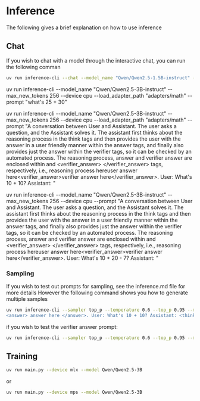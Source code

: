 # Inference
The following gives a brief explanation on how to use inference 

## Chat
If you wish to chat with a model through the interactive chat, you can run the following comman

```bash
uv run inference-cli --chat --model_name "Qwen/Qwen2.5-1.5B-instruct" --max_new_tokens 256 --device cpu
```

uv run inference-cli --model_name "Qwen/Qwen2.5-3B-instruct" --max_new_tokens 256 --device cpu --load_adapter_path "adapters/math" --prompt "what's 25 + 30"

uv run inference-cli --model_name "Qwen/Qwen2.5-3B-instruct" --max_new_tokens 256 --device cpu --load_adapter_path "adapters/math" --prompt "A conversation between User and Assistant. The user asks a question, and the Assistant solves it. The assistant first thinks about the reasoning process in the think tags and then provides the user with the answer in a user friendly manner within the answer tags, and finally also provides just the answer within the verifier tags, so it can be checked by an automated process. The reasoning process, answer and verifier answer are enclosed within <think> </think> <answer> </answer> and <verifier_answer> </verifier_answer> tags, respectively, i.e., <think>reasoning process here</think><answer>user answer here</answer><verifier_answer>verifier answer here</verifier_answer>. User: What's 10 + 10? Assistant: <think>"

uv run inference-cli --model_name "Qwen/Qwen2.5-3B-instruct" --max_new_tokens 256 --device cpu --prompt "A conversation between User and Assistant. The user asks a question, and the Assistant solves it. The assistant first thinks about the reasoning process in the think tags and then provides the user with the answer in a user friendly manner within the answer tags, and finally also provides just the answer within the verifier tags, so it can be checked by an automated process. The reasoning process, answer and verifier answer are enclosed within <think> </think> <answer> </answer> and <verifier_answer> </verifier_answer> tags, respectively, i.e., <think>reasoning process here</think><answer>user answer here</answer><verifier_answer>verifier answer here</verifier_answer>. User: What's 10 + 20 - 7? Assistant: <think>"

### Sampling
If you wish to test out prompts for sampling, see the inference.md file for more details
However the following command shows you how to generate multiple samples

```bash
uv run inference-cli --sampler top_p --temperature 0.6 --top_p 0.95 --model_name "Qwen/Qwen2.5-3B" --max_new_tokens 256 --device mlx --prompt "A conversation between User and Assistant. The user asks a question, and the Assistant solves it. The assistant first thinks about the reasoning process in the mind and then provides the user with the answer. The reasoning process and answer are enclosed within <think> </think> and <answer> </answer> tags, respectively, i.e., <think> reasoning process here </think>
<answer> answer here </answer>. User: What's 10 + 10? Assistant: <think>" --num_responses 4
```

if you wish to test the verifier answer prompt:

```bash
uv run inference-cli --sampler top_p --temperature 0.6 --top_p 0.95 --model_name "Qwen/Qwen2.5-3B" --max_new_tokens 256 --device mlx --prompt "A conversation between User and Assistant. The user asks a question, and the Assistant solves it. The assistant first thinks about the reasoning process in the think tags and then provides the user with the answer in a user friendly manner within the answer tags, and finally also provides just the answer within the verifier tags, so it can be checked by an automated process. The reasoning process, answer and verifier answer are enclosed within <think> </think> <answer> </answer> and <verifier_answer> </verifier_answer> tags, respectively, i.e., <think>reasoning process here</think><answer>user answer here</answer><verifier_answer>verifier answer here</verifier_answer>. User: What's 10 + 10? Assistant: <think>"
```

## Training

```bash
uv run main.py --device mlx --model Qwen/Qwen2.5-3B
```

or

```bash
uv run main.py --device mps --model Qwen/Qwen2.5-3B
```